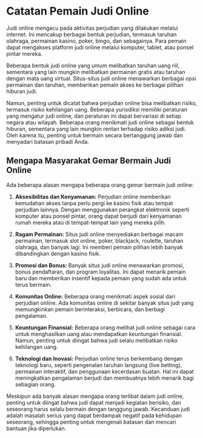 # Catatan Pemain Judi Online

Judi online mengacu pada aktivitas perjudian yang dilakukan melalui internet. Ini mencakup berbagai bentuk perjudian, termasuk taruhan olahraga, permainan kasino, poker, bingo, dan sebagainya. Para pemain dapat mengakses platform judi online melalui komputer, tablet, atau ponsel pintar mereka.

Beberapa bentuk judi online yang umum melibatkan taruhan uang riil, sementara yang lain mungkin melibatkan permainan gratis atau taruhan dengan mata uang virtual. Situs-situs judi online menawarkan berbagai opsi permainan dan taruhan, memberikan pemain akses ke berbagai pilihan hiburan judi.

Namun, penting untuk dicatat bahwa perjudian online bisa melibatkan risiko, termasuk risiko kehilangan uang. Beberapa yurisdiksi memiliki peraturan yang mengatur judi online, dan peraturan ini dapat bervariasi di setiap negara atau wilayah. Beberapa orang menikmati judi online sebagai bentuk hiburan, sementara yang lain mungkin rentan terhadap risiko adiksi judi. Oleh karena itu, penting untuk bermain secara bertanggung jawab dan menyadari batasan pribadi Anda.

## Mengapa Masyarakat Gemar Bermain Judi Online
Ada beberapa alasan mengapa beberapa orang gemar bermain judi online:

1. **Aksesibilitas dan Kenyamanan:** Perjudian online memberikan kemudahan akses tanpa perlu pergi ke kasino fisik atau tempat perjudian lainnya. Dengan menggunakan perangkat elektronik seperti komputer atau ponsel pintar, orang dapat berjudi dari kenyamanan rumah mereka atau di tempat-tempat lain yang mereka pilih.

2. **Ragam Permainan:** Situs judi online menyediakan berbagai macam permainan, termasuk slot online, poker, blackjack, roulette, taruhan olahraga, dan banyak lagi. Ini memberi pemain pilihan lebih banyak dibandingkan dengan kasino fisik.

3. **Promosi dan Bonus:** Banyak situs judi online menawarkan promosi, bonus pendaftaran, dan program loyalitas. Ini dapat menarik pemain baru dan memberikan insentif kepada pemain yang sudah ada untuk terus bermain.

4. **Komunitas Online:** Beberapa orang menikmati aspek sosial dari perjudian online. Ada komunitas online di sekitar banyak situs judi yang memungkinkan pemain berinteraksi, berbicara, dan berbagi pengalaman.

5. **Keuntungan Finansial:** Beberapa orang melihat judi online sebagai cara untuk menghasilkan uang atau mendapatkan keuntungan finansial. Namun, penting untuk diingat bahwa judi selalu melibatkan risiko kehilangan uang.

6. **Teknologi dan Inovasi:** Perjudian online terus berkembang dengan teknologi baru, seperti pengenalan taruhan langsung (live betting), permainan interaktif, dan penggunaan kecerdasan buatan. Hal ini dapat meningkatkan pengalaman berjudi dan membuatnya lebih menarik bagi sebagian orang.

Meskipun ada banyak alasan mengapa orang terlibat dalam judi online, penting untuk diingat bahwa judi dapat menjadi kegiatan berisiko, dan seseorang harus selalu bermain dengan tanggung jawab. Kecanduan judi adalah masalah serius yang dapat berdampak negatif pada kehidupan seseorang, sehingga penting untuk mengenali batasan dan mencari bantuan jika diperlukan.
